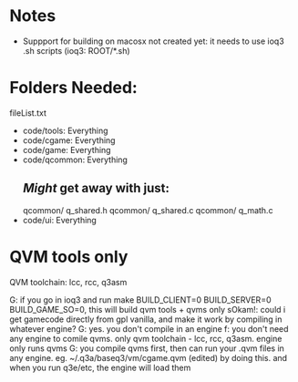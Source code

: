 # Notes
- Suppport for building on macosx not created yet: it needs to use ioq3 .sh scripts (ioq3: ROOT/*.sh)


# Folders Needed:
fileList.txt
- code/tools:   Everything
- code/cgame:   Everything
- code/game:    Everything
- code/qcommon: Everything
    ## *Might* get away with just:
    qcommon/  q_shared.h
    qcommon/  q_shared.c
    qcommon/  q_math.c
- code/ui:   Everything

# QVM tools only
QVM toolchain: lcc, rcc, q3asm

G: if you go in ioq3 and run make BUILD_CLIENT=0 BUILD_SERVER=0 BUILD_GAME_SO=0, this will build qvm tools + qvms only
sOkam!: could i get gamecode directly from gpl vanilla, and make it work by compiling in whatever engine?
G: yes. you don't compile in an engine
f: you don't need any engine to comile qvms. only qvm toolchain - lcc, rcc, q3asm. engine only runs qvms
G: you compile qvms first, then can run your .qvm files in any engine.  eg. ~/.q3a/baseq3/vm/cgame.qvm (edited)
by doing this. and when you run q3e/etc, the engine will load them